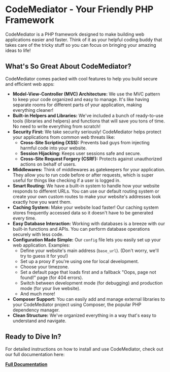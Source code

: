 # CodeMediator - Your Friendly PHP Framework

CodeMediator is a PHP framework designed to make building web applications easier and faster. Think of it as your helpful coding buddy that takes care of the tricky stuff so you can focus on bringing your amazing ideas to life!

## What's So Great About CodeMediator?

CodeMediator comes packed with cool features to help you build secure and efficient web apps:

* **Model-View-Controller (MVC) Architecture:** We use the MVC pattern to keep your code organized and easy to manage. It's like having separate rooms for different parts of your application, making everything cleaner!
* **Built-in Helpers and Libraries:** We've included a bunch of ready-to-use tools (libraries and helpers) and functions that will save you tons of time. No need to write everything from scratch!
* **Security First:** We take security seriously! CodeMediator helps protect your applications from common web threats like:
    * **Cross-Site Scripting (XSS):** Prevents bad guys from injecting harmful code into your website.
    * **Session Hijacking:** Keeps user sessions safe and secure.
    * **Cross-Site Request Forgery (CSRF):** Protects against unauthorized actions on behalf of users.
* **Middlewares:** Think of middlewares as gatekeepers for your application. They allow you to run code before or after requests, which is super useful for things like checking if a user is logged in.
* **Smart Routing:** We have a built-in system to handle how your website responds to different URLs. You can use our default routing system or create your own custom routes to make your website's addresses look exactly how you want them.
* **Caching System:** Make your website load faster! Our caching system stores frequently accessed data so it doesn't have to be generated every time.
* **Easy Database Interaction:** Working with databases is a breeze with our built-in functions and APIs. You can perform database operations securely with less code.
* **Configuration Made Simple:** Our `config` file lets you easily set up your web application. Examples:
    * Define your website's main address (`base_url`). (Don't worry, we'll try to guess it for you!)
    * Set up a proxy if you're using one for local development.
    * Choose your timezone.
    * Set a default page that loads first and a fallback "Oops, page not found!" page (for 404 errors).
    * Switch between development mode (for debugging) and production mode (for your live website).
    * And much more!
* **Composer Support:** You can easily add and manage external libraries to your CodeMediator project using Composer, the popular PHP dependency manager.
* **Clean Structure:** We've organized everything in a way that's easy to understand and navigate.

## Ready to Dive In?

For detailed instructions on how to install and use CodeMediator, check out our full documentation here:

[**Full Documentation**](https://github.com/rochdi-wafik/CodeMediator/blob/main/Docs/FullDoc.MD)
